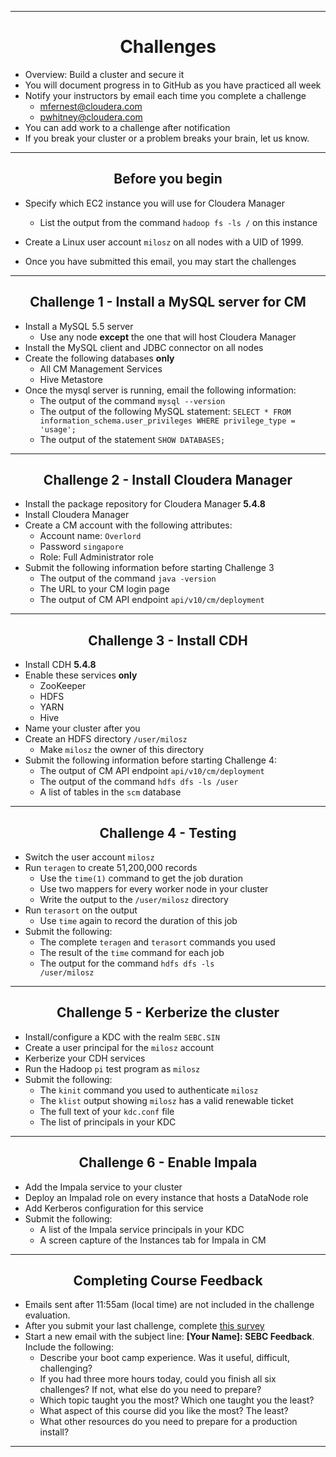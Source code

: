 <!-- CSS work goes here for the time being -->
<!-- set a:link text-decoration to none -->
<!-- set a:hover text-decoration to underline -->
<!-- http://forums.markdownpad.com/discussion/143/include-pdf-pagebreak-instructions-in-markdown/p1 -->

---
<div style="page-break-after: always;"></div>

# <center> Challenges

* Overview: Build a cluster and secure it
* You will document progress in to GitHub as you have practiced all week
* Notify your instructors by email each time you complete a challenge
    * mfernest@cloudera.com
    * pwhitney@cloudera.com
* You can add work to a challenge after notification
* If you break your cluster or a problem breaks your brain, let us know.

---
<div style="page-break-after: always;"></div>

## <center> Before you begin

* Specify which EC2 instance you will use for Cloudera Manager
    * List the output from the command <code>hadoop fs -ls /</code> on this instance
* Create a Linux user account <code>milosz</code> on all nodes with a UID of 1999.

* Once you have submitted this email, you may start the challenges

---
<div style="page-break-after: always;"></div>

## <center> Challenge 1 - Install a MySQL server for CM

* Install a MySQL 5.5 server
    * Use any node **except** the one that will host Cloudera Manager
* Install the MySQL client and JDBC connector on all nodes
* Create the following databases **only**
    * All CM Management Services 
    * Hive Metastore
* Once the mysql server is running, email the following information:
    * The output of the command <code>mysql --version</code>
    * The output of the following MySQL statement:
          <code>SELECT * FROM information_schema.user_privileges WHERE privilege_type = 'usage';</code> 
    * The output of the statement <code>SHOW DATABASES;</code>

---
<div style="page-break-after: always;"></div>

## <center> Challenge 2 - Install Cloudera Manager

* Install the package repository for Cloudera Manager **5.4.8**
* Install Cloudera Manager
* Create a CM account with the following attributes:
    * Account name: <code>Overlord</code>
    * Password <code>singapore</code>
    * Role: Full Administrator role
* Submit the following information before starting Challenge 3
    * The output of the command <code>java -version</code>
    * The URL to your CM login page
    * The output of CM API endpoint <code>api/v10/cm/deployment</code>

---
<div style="page-break-after: always;"></div>

## <center> Challenge 3 - Install CDH

* Install CDH **5.4.8**
* Enable these services **only**
    * ZooKeeper
    * HDFS
    * YARN
    * Hive 
* Name your cluster after you
* Create an HDFS directory <code>/user/milosz</code>
    * Make <code>milosz</code> the owner of this directory 
* Submit the following information before starting Challenge 4:
    * The output of CM API endpoint <code>api/v10/cm/deployment</code>
    * The output of the command <code>hdfs dfs -ls /user</code>
    * A list of tables in the <code>scm</code> database

---
<div style="page-break-after: always;"></div>

## <center> Challenge 4 - Testing

* Switch the user account <code>milosz</code>
* Run <code>teragen</code> to create 51,200,000 records 
    * Use the <code>time(1)</code> command to get the job duration
    * Use two mappers for every worker node in your cluster
    * Write the output to the <code>/user/milosz</code> directory
* Run <code>terasort</code> on the output
    * Use <code>time</code> again to record the duration of this job
* Submit the following:
    * The complete <code>teragen</code> and <code>terasort</code> commands you used
    * The result of the <code>time</code> command for each job
    * The output for the command <code>hdfs dfs -ls /user/milosz</code>

---
<div style="page-break-after: always;"></div>

## <center> Challenge 5 - Kerberize the cluster

* Install/configure a KDC with the realm <code>SEBC.SIN</code>
* Create a user principal for the <code>milosz</code> account
* Kerberize your CDH services
* Run the Hadoop <code>pi</code> test program as <code>milosz</code>
* Submit the following:
    * The <code>kinit</code> command you used to authenticate <code>milosz</code>
    * The <code>klist</code> output showing <code>milosz</code> has a valid renewable ticket
    * The full text of your <code>kdc.conf</code> file
    * The list of principals in your KDC

---
<div style="page-break-after: always;"></div>

## <center> Challenge 6 - Enable Impala

* Add the Impala service to your cluster
* Deploy an Impalad role on every instance that hosts a DataNode role
* Add Kerberos configuration for this service
* Submit the following:
    * A list of the Impala service principals in your KDC
    * A screen capture of the Instances tab for Impala in CM

---
<div style="page-break-after: always;"></div>

## <center> Completing Course Feedback

* Emails sent after 11:55am (local time) are not included in the challenge evaluation. 
* After you submit your last challenge, complete [this survey](http://tinyurl.com/fce-bc-survey)
* Start a new email with the subject line: **[Your Name]: SEBC
Feedback**. Include the following:
    * Describe your boot camp experience. Was it useful, difficult, challenging?
    * If you had three more hours today, could you finish all six challenges? If not, what else do you need to prepare?
    * Which topic taught you the most? Which one taught you the least?
    * What aspect of this course did you like the most? The least?
    * What other resources do you need to prepare for a production install? 

---
<div style="page-break-after: always;"></div>
